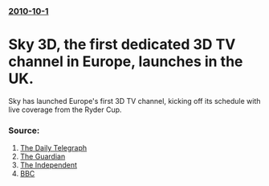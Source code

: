 ### [2010-10-1](/news/2010/10/1/index.md)

# Sky 3D, the first dedicated 3D TV channel in Europe, launches in the UK. 

Sky has launched Europe&#039;s first 3D TV channel, kicking off its schedule with live coverage from the Ryder Cup.


### Source:

1. [The Daily Telegraph](http://www.telegraph.co.uk/technology/news/8033247/Sky-launches-Europes-first-3D-TV-channel.html)
2. [The Guardian](http://www.guardian.co.uk/tv-and-radio/tvandradioblog/2010/oct/01/sky-3d-channel)
3. [The Independent](http://blogs.independent.co.uk/2010/09/30/3d-tv-further-into-your-living-room-than-ever/)
4. [BBC](http://www.bbc.co.uk/newsbeat/11446978)
